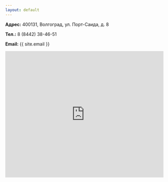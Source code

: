 ```yaml
---
layout: default
---
```

<div class="container-fluid">
	<div class="row">
		<div class="col-sm-12 contact">
			<p> <b class="accent">Адрес:</b>
				400131, Волгоград, ул. Порт-Саида, д. 8
			</p>
			<p> <b class="accent">Тел.:</b>
				8 (8442) 38-46-51
			</p>
			<p> <b class="accent">Email:</b>
				{{ site.email }}
			</p>
		</div>
		<div class="col-sm-12 map">
			<iframe
				src="https://yandex.ru/map-widget/v1/?um=constructor%3A6bfb588b0a0050bbcafe3d4a617dc539210c291c39cd84f83ca25dddfe3b10dd&amp;source=constructor"
				width="500" height="400" frameborder="0"></iframe>
		</div>
	</div>
</div>